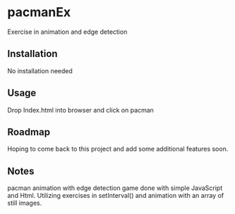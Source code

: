 # pacmanEx

Exercise in animation and edge detection



Installation
------------------------------------------------
No installation needed

Usage
------------------------------------------------
Drop Index.html into browser and click on pacman


Roadmap
-------------------------------------------------
Hoping to come back to this project and add some additional features soon.


Notes
----------------------------------------
pacman animation with edge detection game done with simple JavaScript and Html.
Utilizing exercises in setInterval() and animation with an array of still images.



